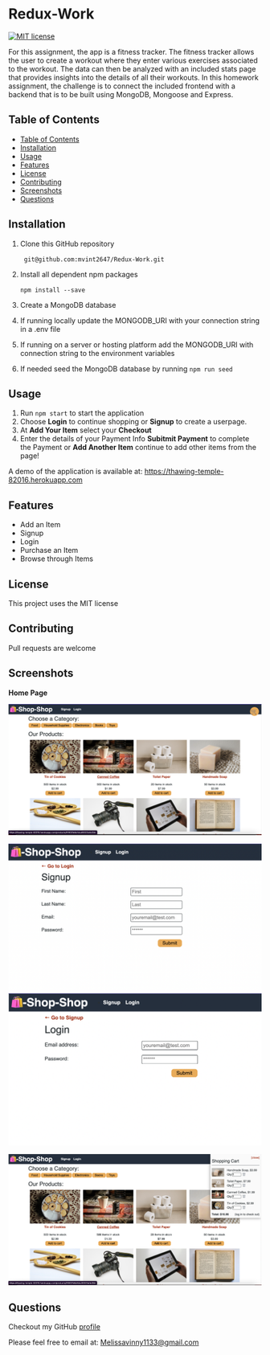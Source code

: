 # Redux-Work

[![MIT license](https://img.shields.io/badge/License-MIT-blue.svg)](https://opensource.org/licenses/MIT)

For this assignment, the app is a fitness tracker.  The fitness tracker allows the user to create a workout where they enter various exercises associated to the workout.  The data can then be analyzed with an included stats page that provides insights into the details of all their workouts.  In this homework assignment, the challenge is to connect the included frontend with a backend that is to be built using MongoDB, Mongoose and Express.

## Table of Contents

  - [Table of Contents](#table-of-contents)
  - [Installation](#installation)
  - [Usage](#usage)
  - [Features](#features)
  - [License](#license)
  - [Contributing](#contributing)
  - [Screenshots](#screenshots)
  - [Questions](#questions)

## Installation
1. Clone this GitHub repository

   ```
    git@github.com:mvint2647/Redux-Work.git
   ```


2. Install all dependent npm packages

   ```
   npm install --save
   ```
3. Create a MongoDB database
4. If running locally update the MONGODB_URI with your connection string in a .env file
5. If running on a server or hosting platform add the MONGODB_URI with connection string to the environment variables
6. If needed seed the MongoDB database by running `npm run seed`


## Usage
1. Run `npm start` to start the application
2. Choose **Login** to continue shopping or **Signup** to create a userpage.
3. At **Add Your Item**  select your **Checkout**
4. Enter the details of your Payment Info **Subitmit Payment** to complete the Payment or **Add Another Item** continue to add other items from the page!


A demo of the application is available at: https://thawing-temple-82016.herokuapp.com
## Features
* Add an Item
* Signup
* Login
* Purchase an Item
* Browse through Items


## License
This project uses the MIT license
## Contributing
Pull requests are welcome
## Screenshots
**Home Page**

![home](wow3.png)

![Redux-Cart-Site](wow2.png)
![Redux-Cart-Site](wow.png)

![Redux-Cart-Site](wow1.png)

## Questions
Checkout my GitHub [profile](https://github.com/mvint2647)

Please feel free to email at: <Melissavinny1133@gmail.com>